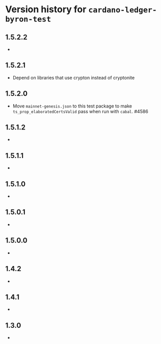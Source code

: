 # Version history for `cardano-ledger-byron-test`

## 1.5.2.2

*

## 1.5.2.1

* Depend on libraries that use crypton instead of cryptonite

## 1.5.2.0

* Move `mainnet-genesis.json` to this test package to make `ts_prop_elaboratedCertsValid` pass when run with `cabal`. #4586

## 1.5.1.2

*

## 1.5.1.1

*

## 1.5.1.0

*

## 1.5.0.1

*

## 1.5.0.0

*

## 1.4.2

*

## 1.4.1

*

## 1.3.0

*
